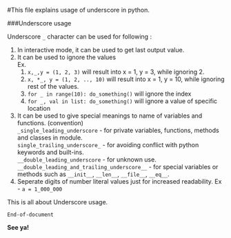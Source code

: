 #This file explains usage of underscore in python.

###Underscore usage

Underscore `_` character can be used for following :
1. In interactive mode, it can be used to get last output value.
2. It can be used to ignore the values  
	Ex.
	1. `x,_,y = (1, 2, 3)` will result into x = 1, y = 3, while ignoring 2.  
	2. `x, *_, y = (1, 2, .., 10)` will result into x = 1, y = 10, while ignoring rest of the values.  
	3. `for _ in range(10): do_something()` will ignore the index  
	4. `for _, val in list: do_something()` will ignore a value of specific location  
3. It can be used to give special meanings to name of variables and functions. (convention)  
`_single_leading_underscore` 			- for private variables, functions, methods and classes in module.  
`single_trailing_underscore_` 			- for avoiding conflict with python keywords and built-ins.  
`__double_leading_underscore` 			- for unknown use.  
`__double_leading_and_trailing_underscore__` 	- for special variables or methods such as `__init__`, `__len__`, `__file__`, `__eq__`.  
4. Seperate digits of number literal values just for increased readability. Ex - `a = 1_000_000`  

This is all about Underscore usage.

`End-of-document`

**See ya!**
